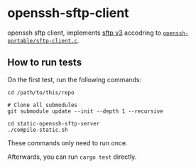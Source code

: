 # openssh-sftp-client

openssh sftp client, implements [sftp v3] accodring to
[`openssh-portable/sftp-client.c`].

[sftp v3]: https://www.openssh.com/txt/draft-ietf-secsh-filexfer-02.txt
[`openssh-portable/sftp-client.c`]: https://github.com/openssh/openssh-portable/blob/19b3d846f06697c85957ab79a63454f57f8e22d6/sftp-client.c

## How to run tests

On the first test, run the following commands:

```
cd /path/to/this/repo

# Clone all submodules
git submodule update --init --depth 1 --recursive

cd static-openssh-sftp-server
./compile-static.sh
```

These commands only need to run once.

Afterwards, you can run `cargo test` directly.
